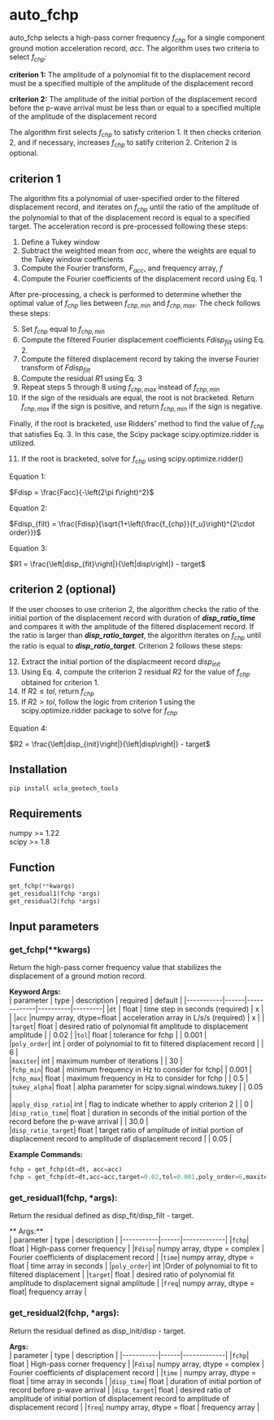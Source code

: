 # auto_fchp

auto_fchp selects a high-pass corner frequency $f_{chp}$ for a single component ground motion acceleration record, $acc$. The algorithm uses two criteria to select $f_{chp}$:

**criterion 1:** The amplitude of a polynomial fit to the displacement record must be a specified multiple of the amplitude of the displacement record  

**criterion 2:** The amplitude of the initial portion of the displacement record before the p-wave arrival must be less than or equal to a specified multiple of the amplitude of the displacement record

The algorithm first selects $f_{chp}$ to satisfy criterion 1. It then checks criterion 2, and if necessary, increases $f_{chp}$ to satify criterion 2. Criterion 2 is optional.

## criterion 1
The algorithm fits a polynomial of user-specified order to the filtered displacement record, and iterates on $f_{chp}$  until the ratio of the amplitude of the polynomial to that of the displacement record is equal to a specified target. The acceleration record is pre-processed following these steps:

1.	Define a Tukey window
2.	Subtract the weighted mean from $acc$, where the weights are equal to the Tukey window coefficients 
3.	Compute the Fourier transform, $F_{acc}$, and frequency array, $f$
4.  Compute the Fourier coefficients of the displacement record using Eq. 1

After pre-processing, a check is performed to determine whether the optimal value of $f_{chp}$ lies between $f_{chp,min}$ and $f_{chp,max}$. The check follows these steps:

5. Set $f_{chp}$ equal to $f_{chp,min}$
6. Compute the filtered Fourier displacement coefficients $Fdisp_{filt}$ using Eq. 2.
7. Compute the filtered displacement record by taking the inverse Fourier transform of $Fdisp_{filt}$
8. Compute the residual $R1$ using Eq. 3
9. Repeat steps 5 through 8 using $f_{chp,max}$ instead of $f_{chp,min}$
10. If the sign of the residuals are equal, the root is not bracketed. Return $f_{chp,max}$ if the sign is positive, and return $f_{chp,min}$ if the sign is negative.

Finally, if the root is bracketed, use Ridders' method to find the value of $f_{chp}$ that satisfies Eq. 3. In this case, the Scipy package scipy.optimize.ridder is utilized.

11. If the root is bracketed, solve for $f_{chp}$ using scipy.optimize.ridder()

Equation 1:  
  
$Fdisp = \frac{Facc}{-\left(2\pi f\right)^2}$

Equation 2:  
  
$Fdisp_{filt} = \frac{Fdisp}{\sqrt{1+\left(\frac{f_{chp}}{f_u}\right)^{2\cdot order}}}$

Equation 3:  
  
$R1 = \frac{\left|disp_{fit}\right|}{\left|disp\right|} - target$

## criterion 2 (optional)
If the user chooses to use criterion 2, the algorithm checks the ratio of the initial portion of the displacement record with duration of _**disp_ratio_time**_ and compares it with the amplitude of the filtered displacement record. If the ratio is larger than _**disp_ratio_target**_, the algorithm iterates on $f_{chp}$ until the ratio is equal to _**disp_ratio_target**_. Criterion 2 follows these steps:

12. Extract the initial portion of the displacmeent record $disp_{init}$
13. Using Eq. 4, compute the criterion 2 residual $R2$ for the value of $f_{chp}$ obtained for criterion 1.
14. If $R2 \leq tol$, return $f_{chp}$
15. If $R2 > tol$, follow the logic from criterion 1 using the scipy.optimize.ridder package to solve for $f_{chp}$ 

Equation 4:  
  
$R2 = \frac{\left|disp_{init}\right|}{\left|disp\right|} - target$

## Installation  
```python
pip install ucla_geotech_tools
```

## Requirements
numpy >= 1.22  
scipy >= 1.8

## Function
```python
get_fchp(**kwargs)
get_residual1(fchp *args)
get_residual2(fchp *args)
```

## Input parameters
### get_fchp(**kwargs)
Return the high-pass corner frequency value that stabilizes the displacement of a ground motion record.  
  
**Keyword Args:**  
| parameter | type | description | required | default |
|-----------|------|-------------|----------|---------|
|```dt```   | float | time step in seconds (required)  |  x  |  |
|```acc```  |numpy array, dtype=float | acceleration array in L/s/s (required) |  x  |  |
|```target```| float | desired ratio of polynomial fit amplitude to displacement amplitude | | 0.02 |
|```tol```| float | tolerance for fchp | | 0.001 |  
|```poly_order```| int | order of polynomial to fit to filtered displacement record | | 6 |  
|```maxiter```| int | maximum number of iterations | | 30 |  
|```fchp_min```| float | minimum frequency in Hz to consider for fchp| | 0.001 |  
|```fchp_max```| float | maximum frequency in Hz to consider for fchp | | 0.5 |  
|```tukey_alpha```| float | alpha parameter for scipy.signal.windows.tukey | | 0.05 |  
|```apply_disp_ratio```| int | flag to indicate whether to apply criterion 2 | | 0 |  
|```disp_ratio_time```| float | duration in seconds of the initial portion of the record before the p-wave arrival | | 30.0 |  
|```disp_ratio_target```| float | target ratio of amplitude of initial portion of displacement record to amplitude of displacement record | | 0.05 |
  
**Example Commands:**  
```python
fchp = get_fchp(dt=dt, acc=acc)
fchp = get_fchp(dt=dt,acc=acc,target=0.02,tol=0.001,poly_order=6,maxiter=30,fchp_min=0.001,fchp_max=0.5,filter_order=5.0,tukey_alpha=0.05,apply_disp_ratio=1,disp_ratio_time=2,disp_ratio_target=0.02)
```

### get_residual1(fchp, *args):
Return the residual defined as disp_fit/disp_filt - target.  
  
** Args:**  
| parameter | type | description |
|-----------|------|-------------|
|```fchp```| float | High-pass corner frequency |
|```Fdisp```| numpy array, dtype = complex | Fourier coefficients of displacement record |
|```time```| numpy array, dtype = float | time array in seconds |
|```poly_order```| int |Order of polynomial to fit to filtered displacement |
|```target```| float | desired ratio of polynomial fit amplitude to displacement signal amplitude |
|```freq```| numpy array, dtype = float| frequency array |

### get_residual2(fchp, *args):
Return the residual defined as disp_init/disp - target.

**Args:**  
| parameter | type | description |
|-----------|------|-------------|
|```fchp```| float | High-pass corner frequency |
|```Fdisp```| numpy array, dtype = complex | Fourier coefficients of displacement record |
|```time``` | numpy array, dtype = float | time array in seconds |
|```disp_time```| float | duration of initial portion of record before p-wave arrival |
|```disp_target```| float | desired ratio of amplitude of initial portion of displacement record to amplitude of displacement record |
|```freq```| numpy array, dtype = float | frequency array |
